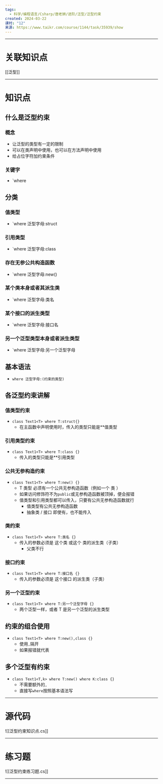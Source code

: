 ```yaml
---
tags:
  - 科学/编程语言/Csharp/唐老狮/进阶/泛型/泛型约束
created: 2024-03-22
课时: "12"
来源: https://www.taikr.com/course/1144/task/35939/show
---
```


---
# 关联知识点

[[泛型]]

---
# 知识点

## 什么是泛型约束

### 概念

- 让泛型的类型有一定的限制
- 可以在类声明中使用，也可以在方法声明中使用
- 给占位字符加约束条件
### 关键字

- `where
## 分类

### 值类型

- `where 泛型字母:struct
### 引用类型

- `where 泛型字母:class
### 存在无参公共构造函数

- `where 泛型字母:new()
### 某个类本身或者其派生类

- `where 泛型字母:类名
### 某个接口的派生类型

- `where 泛型字母:接口名
### 另一个泛型类型本身或者派生类型

- `where 泛型字母:另一个泛型字母
## 基本语法

- `where 泛型字母:(约束的类型)`
## 各泛型约束讲解

### 值类型约束

- `class Text1<T> where T:struct{}`
	- 在主函数中声明使用时，传入的类型只能是**值类型
### 引用类型约束

- `class Text1<T> where T:class {}`
	- 传入的类型只能是**引用类型
### 公共无参构造约束

- `class Text1<T> where T:new() {}`
	- T 类型 必须有一个公共无参构造函数（例如一个 类 ）
	- 如果访问修饰符不为`public`或无参构造函数被顶掉，便会报错
	- 值类型和引用类型都可以传入，只要有公共无参构造函数就行
		- 值类型有公共无参构造函数
		- 抽象类 / 接口 即使有，也不能传入
### 类约束

- `class Text1<T> where T:类名 {}`
	- 传入的参数必须是 这个类 或这个 类的派生类（子类）
		- 父类不行
### 接口约束

-  `class Text1<T> where T:接口名 {}`
	- 传入的参数必须是 这个接口 的派生类（子类）
### 另一个泛型约束

-  `class Text1<T> where T:另一个泛型字母 {}`
	- 两个泛型一样，或者 T 是另一个泛型的派生类型
## 约束的组合使用

-  `class Text1<T> where T:new(),class {}`
	- 使用`,`隔开
	- 如果报错就代表
## 多个泛型有约束

-  `class Text1<T,k> where T:new() where K:class {}`
	- 不需要额外的`,`
	- 直接写`where`按照基本语法写

---
# 源代码

![[泛型约束知识点.cs]]

---
# 练习题

![[泛型约束练习题.cs]]

---
